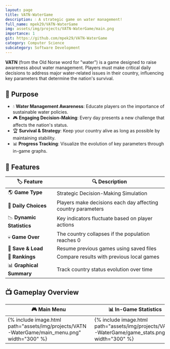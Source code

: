 ```yaml
---
layout: page
title: VATN-WaterGame
description: 💧 A strategic game on water management!
full_name: mpek29/VATN-WaterGame
img: assets/img/projects/VATN-WaterGame/main.png
importance: 1
git: https://github.com/mpek29/VATN-WaterGame
category: Computer Science
subcategory: Software Development
---
```



**VATN** (from the Old Norse word for "water") is a game designed to raise awareness about water management. Players must make critical daily decisions to address major water-related issues in their country, influencing key parameters that determine the nation's survival.

## 🎯 Purpose

- 💧 **Water Management Awareness**: Educate players on the importance of sustainable water policies.
- 🎮 **Engaging Decision-Making**: Every day presents a new challenge that affects the nation's status.
- 🏆 **Survival & Strategy**: Keep your country alive as long as possible by maintaining stability.
- 📊 **Progress Tracking**: Visualize the evolution of key parameters through in-game graphs.

## 📝 Features

| 🏷️ Feature        | 🔍 Description |
|----------------|-------------|
| 🌎 **Game Type** | Strategic Decision-Making Simulation |
| 📅 **Daily Choices** | Players make decisions each day affecting country parameters |
| 📉 **Dynamic Statistics** | Key indicators fluctuate based on player actions |
| 💀 **Game Over** | The country collapses if the population reaches 0 |
| 📂 **Save & Load** | Resume previous games using saved files |
| 🏅 **Rankings** | Compare results with previous local games |
| 📊 **Graphical Summary** | Track country status evolution over time |

## 📺 Gameplay Overview

| 🎮 Main Menu | 📊 In-Game Statistics | 🏆 Endgame Rankings |
|-----------|-----------|-----------|
| {% include image.html path="assets/img/projects/VATN-WaterGame/main_menu.png" width="300" %} | {% include image.html path="assets/img/projects/VATN-WaterGame/game_stats.png" width="300" %} | {% include image.html path="assets/img/projects/VATN-WaterGame/rankings.png" width="300" %} |

